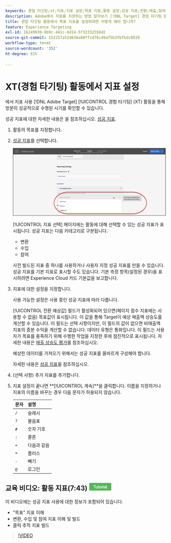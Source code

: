```yaml
---
keywords: 경험 타깃팅;xt;지표;지표 설정;목표 지표;활동 설정;성공 지표;전환;매출;참여
description: Adobe에서 지표를 지정하는 방법 알아보기 [!DNL Target] 경험 타기팅 활동 을 통해 전환, 수입 및 참여와 같은 방문이 성공적으로 수행된 시기를 확인할 수 있습니다.
title: 경험 타깃팅 활동에서 목표 지표를 설정하려면 어떻게 해야 합니까?
feature: Experience Targeting
exl-id: 16249930-8b9c-441c-bd14-5f32332556d2
source-git-commit: 152257a52d836a88ffcd76cd9af5b3fbfbdc0839
workflow-type: tm+mt
source-wordcount: '352'
ht-degree: 81%

---
```


# XT(경험 타기팅) 활동에서 지표 설정

에서 지표 사용 [!DNL Adobe Target] [!UICONTROL 경험 타기팅] (XT) 활동을 통해 방문이 성공적으로 수행된 시기를 확인할 수 있습니다.

성공 지표에 대한 자세한 내용은 을 참조하십시오. [성공 지표](/help/main/c-activities/r-success-metrics/success-metrics.md#reference_D011575C85DA48E989A244593D9B9924).

1. 활동의 목표를 지정합니다.
1. [성공 지표](/help/main/c-activities/r-success-metrics/success-metrics.md#reference_D011575C85DA48E989A244593D9B9924)를 선택합니다.

   ![성공 지표 선택](/help/main/c-activities/t-experience-target/t-xt-create/assets/ab_metrics-new.png)

   [!UICONTROL 지표 선택] 페이지에는 활동에 대해 선택할 수 있는 성공 지표가 표시됩니다. 성공 지표는 다음 카테고리로 구분됩니다.

   * 변환
   * 수입
   * 참여

   사전 빌드된 지표 중 하나를 사용하거나 사용자 지정 성공 지표를 만들 수 있습니다. 성공 지표를 기본 지표로 표시할 수도 있습니다. 기본 측정 항목(설정된 경우)을 표시하려면 Experience Cloud 카드 기본값을 보고합니다.
1. 지표에 대한 설정을 지정합니다.

   사용 가능한 설정은 사용 중인 성공 지표에 따라 다릅니다.

   [!UICONTROL 전환 예상값] 필드가 활성화되어 있으면(페이지 점수 지표에는 사용할 수 없음) 목표값이 표시됩니다. 이 값을 통해 Target이 예상 매출액 상승도를 계산할 수 있습니다. 이 필드는 선택 사항이지만, 이 필드의 값이 없으면 비매출액 지표의 증분 수익을 계산할 수 없습니다. 데이터 유형은 통화입니다. 이 필드는 사용자가 목표를 충족하기 위해 수행한 작업을 지정한 후에 점진적으로 표시됩니다. 자세한 내용은 [매출 상승도 평가](/help/main/administrating-target/r-target-account-preferences/estimating-lift-in-revenue.md)를 참조하십시오.

   예상한 데이터를 가져오기 위해서는 성공 지표를 올바르게 구성해야 합니다.

   자세한 내용은 [성공 지표](/help/main/c-activities/r-success-metrics/success-metrics.md#reference_D011575C85DA48E989A244593D9B9924)를 참조하십시오.
1. (선택 사항) 추가 지표를 추가합니다.
1. 지표 설정이 끝나면 **[!UICONTROL 계속]**을 클릭합니다.
이름을 지정하거나 지표의 이름을 바꾸는 경우 다음 문자가 허용되지 않습니다.

   | 문자 | 설명 |
   |--- |--- |
   | `/` | 슬래시 |
   | `?` | 물음표 |
   | `#` | 숫자 기호 |
   | `:` | 콜론 |
   | `=` | 다음과 같음 |
   | `+` | 플러스 |
   | `-` | 빼기 |
   | `@` | 로그인 |

## 교육 비디오: 활동 지표(7:43) ![튜토리얼 배지](/help/main/assets/tutorial.png)


이 비디오에는 성공 지표 사용에 대한 정보가 포함되어 있습니다.

* &quot;목표&quot; 지표 이해
* 변환, 수입 및 참여 지표 이해 및 빌드
* 클릭 추적 지표 빌드

>[!VIDEO](https://video.tv.adobe.com/v/17380)
